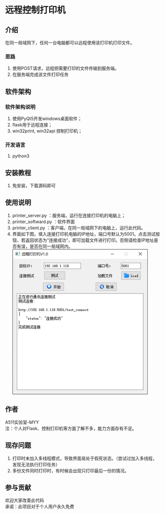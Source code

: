 # 远程控制打印机

## 介绍
在同一局域网下，任何一台电脑都可以远程使用该打印机打印文件。  
### 思路  
1. 使用POST请求，远程把需要打印的文件传输到服务端。  
2. 在服务端完成该文件打印任务

## 软件架构
### 软件架构说明  
1. 使用PyQt5开发windows桌面软件；  
2. flask用于远程连接；  
3. win32print, win32api 控制打印机；  
### 开发语言  
1. python3

## 安装教程

1.  免安装，下载源码即可

## 使用说明

1.  printer_server.py ：服务端，运行在连接打印机的电脑上；
2.  printer_softward.py ：软件界面
3.  printer_client.py   ：客户端，在同一局域网下的电脑上，运行此代码。  
4.  界面如下图，填入连接打印机电脑的IP地址，端口号默认为5001。点击测试按钮，若返回状态为“连接成功”，即可加载文件进行打印。否侧请检查IP地址是否有误，是否在同一局域网内。  
![image](./image/jiemian.png)  
    
## 作者  
A511实验室-MYY  
注：个人对Flask、控制打印机等方面了解不多，能力方面存有不足。  

  
  
## 现存问题  
1.  打印时未加入多线程模式，导致界面易处于假死状态。（尝试过加入多线程，发现无法执行打印任务）  
2.  多份文件同时打印时，有时候会出现只打印最后一份的情况。  



## 参与贡献
欢迎大家改善此代码  
承诺：此项目对于个人用户永久免费

